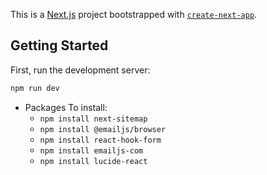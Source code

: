 This is a [Next.js](https://nextjs.org) project bootstrapped with [`create-next-app`](https://nextjs.org/docs/app/api-reference/cli/create-next-app).

## Getting Started

First, run the development server:

```bash
npm run dev
```

* Packages To install:
    * `npm install next-sitemap`
    * `npm install @emailjs/browser`
    * `npm install react-hook-form`
    * `npm install emailjs-com`
    * `npm install lucide-react`